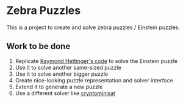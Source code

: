 # Zebra Puzzles
This is a project to create and solve zebra puzzles / Einstein puzzles.

## Work to be done
1. Replicate [Raymond Hettinger's code](https://rhettinger.github.io/einstein.html#einstein-puzzle) to solve the Einstein puzzle
1. Use it to solve another same-sized puzzle
1. Use it to solve another bigger puzzle
1. Create nice-looking puzzle representation and solver interface
1. Extend it to generate a new puzzle
1. Use a different solver like [cryptominisat](https://github.com/msoos/cryptominisat)


